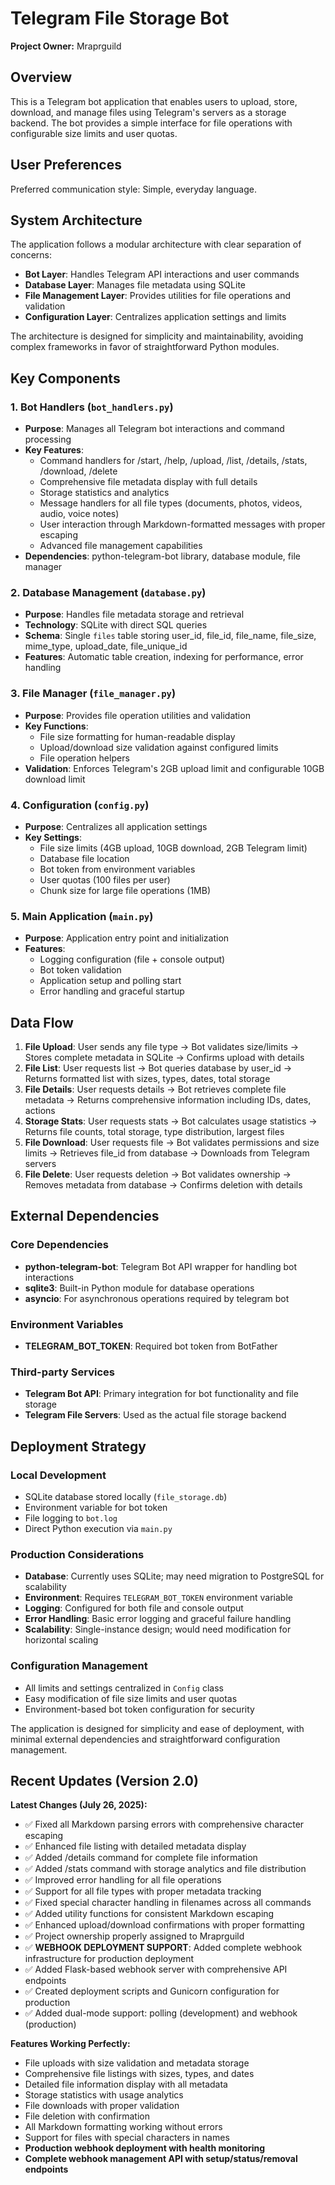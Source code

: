 # Telegram File Storage Bot

**Project Owner:** Mraprguild

## Overview

This is a Telegram bot application that enables users to upload, store, download, and manage files using Telegram's servers as a storage backend. The bot provides a simple interface for file operations with configurable size limits and user quotas.

## User Preferences

Preferred communication style: Simple, everyday language.

## System Architecture

The application follows a modular architecture with clear separation of concerns:

- **Bot Layer**: Handles Telegram API interactions and user commands
- **Database Layer**: Manages file metadata using SQLite
- **File Management Layer**: Provides utilities for file operations and validation
- **Configuration Layer**: Centralizes application settings and limits

The architecture is designed for simplicity and maintainability, avoiding complex frameworks in favor of straightforward Python modules.

## Key Components

### 1. Bot Handlers (`bot_handlers.py`)
- **Purpose**: Manages all Telegram bot interactions and command processing
- **Key Features**: 
  - Command handlers for /start, /help, /upload, /list, /details, /stats, /download, /delete
  - Comprehensive file metadata display with full details
  - Storage statistics and analytics
  - Message handlers for all file types (documents, photos, videos, audio, voice notes)
  - User interaction through Markdown-formatted messages with proper escaping
  - Advanced file management capabilities
- **Dependencies**: python-telegram-bot library, database module, file manager

### 2. Database Management (`database.py`)
- **Purpose**: Handles file metadata storage and retrieval
- **Technology**: SQLite with direct SQL queries
- **Schema**: Single `files` table storing user_id, file_id, file_name, file_size, mime_type, upload_date, file_unique_id
- **Features**: Automatic table creation, indexing for performance, error handling

### 3. File Manager (`file_manager.py`)
- **Purpose**: Provides file operation utilities and validation
- **Key Functions**:
  - File size formatting for human-readable display
  - Upload/download size validation against configured limits
  - File operation helpers
- **Validation**: Enforces Telegram's 2GB upload limit and configurable 10GB download limit

### 4. Configuration (`config.py`)
- **Purpose**: Centralizes all application settings
- **Key Settings**:
  - File size limits (4GB upload, 10GB download, 2GB Telegram limit)
  - Database file location
  - Bot token from environment variables
  - User quotas (100 files per user)
  - Chunk size for large file operations (1MB)

### 5. Main Application (`main.py`)
- **Purpose**: Application entry point and initialization
- **Features**:
  - Logging configuration (file + console output)
  - Bot token validation
  - Application setup and polling start
  - Error handling and graceful startup

## Data Flow

1. **File Upload**: User sends any file type → Bot validates size/limits → Stores complete metadata in SQLite → Confirms upload with details
2. **File List**: User requests list → Bot queries database by user_id → Returns formatted list with sizes, types, dates, total storage
3. **File Details**: User requests details → Bot retrieves complete file metadata → Returns comprehensive information including IDs, dates, actions
4. **Storage Stats**: User requests stats → Bot calculates usage statistics → Returns file counts, total storage, type distribution, largest files  
5. **File Download**: User requests file → Bot validates permissions and size limits → Retrieves file_id from database → Downloads from Telegram servers
6. **File Delete**: User requests deletion → Bot validates ownership → Removes metadata from database → Confirms deletion with details

## External Dependencies

### Core Dependencies
- **python-telegram-bot**: Telegram Bot API wrapper for handling bot interactions
- **sqlite3**: Built-in Python module for database operations
- **asyncio**: For asynchronous operations required by telegram bot

### Environment Variables
- **TELEGRAM_BOT_TOKEN**: Required bot token from BotFather

### Third-party Services
- **Telegram Bot API**: Primary integration for bot functionality and file storage
- **Telegram File Servers**: Used as the actual file storage backend

## Deployment Strategy

### Local Development
- SQLite database stored locally (`file_storage.db`)
- Environment variable for bot token
- File logging to `bot.log`
- Direct Python execution via `main.py`

### Production Considerations
- **Database**: Currently uses SQLite; may need migration to PostgreSQL for scalability
- **Environment**: Requires `TELEGRAM_BOT_TOKEN` environment variable
- **Logging**: Configured for both file and console output
- **Error Handling**: Basic error logging and graceful failure handling
- **Scalability**: Single-instance design; would need modification for horizontal scaling

### Configuration Management
- All limits and settings centralized in `Config` class
- Easy modification of file size limits and user quotas
- Environment-based bot token configuration for security

The application is designed for simplicity and ease of deployment, with minimal external dependencies and straightforward configuration management.

## Recent Updates (Version 2.0)

**Latest Changes (July 26, 2025):**
- ✅ Fixed all Markdown parsing errors with comprehensive character escaping
- ✅ Enhanced file listing with detailed metadata display
- ✅ Added /details command for complete file information
- ✅ Added /stats command with storage analytics and file distribution
- ✅ Improved error handling for all file operations
- ✅ Support for all file types with proper metadata tracking
- ✅ Fixed special character handling in filenames across all commands
- ✅ Added utility functions for consistent Markdown escaping
- ✅ Enhanced upload/download confirmations with proper formatting
- ✅ Project ownership properly assigned to Mraprguild
- ✅ **WEBHOOK DEPLOYMENT SUPPORT**: Added complete webhook infrastructure for production deployment
- ✅ Added Flask-based webhook server with comprehensive API endpoints
- ✅ Created deployment scripts and Gunicorn configuration for production
- ✅ Added dual-mode support: polling (development) and webhook (production)

**Features Working Perfectly:**
- File uploads with size validation and metadata storage
- Comprehensive file listings with sizes, types, and dates
- Detailed file information display with all metadata
- Storage statistics with usage analytics
- File downloads with proper validation
- File deletion with confirmation
- All Markdown formatting working without errors
- Support for files with special characters in names
- **Production webhook deployment with health monitoring**
- **Complete webhook management API with setup/status/removal endpoints**